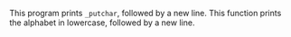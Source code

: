 This program prints `_putchar`, followed by a new line.
This function prints the alphabet in lowercase, followed by a new line.
